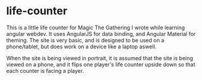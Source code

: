 # life-counter
This is a little life counter for Magic The Gathering I wrote while
learning angular webdev. It uses AngularJS for data binding, and
Angular Material for theming. The site is very basic, and is designed
to be used on a phone/tablet, but does work on a device like a laptop
aswell.

When the site is being viewed in portrait, it is assumed that the site
is being viewed on a phone, and it flips one player's life counter
upside down so that each counter is facing a player.
